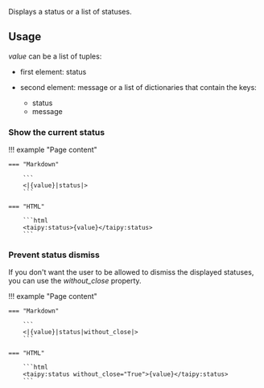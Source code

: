 Displays a status or a list of statuses.


## Usage

_value_ can be a list of tuples:

   - first element: status
   - second element: message
or a list of dictionaries that contain the keys:

       - status
       - message

### Show the current status

!!! example "Page content"

    === "Markdown"

        ```
        <|{value}|status|>
        ```
  
    === "HTML"

        ```html
        <taipy:status>{value}</taipy:status>
        ```

### Prevent status dismiss

If you don't want the user to be allowed to dismiss the displayed statuses, you can use the _without_close_ property.

!!! example "Page content"

    === "Markdown"

        ```
        <|{value}|status|without_close|>
        ```
  
    === "HTML"

        ```html
        <taipy:status without_close="True">{value}</taipy:status>
        ```
